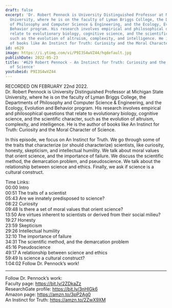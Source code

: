 ```yaml
---
draft: false
excerpt: 'Dr. Robert Pennock is University Distinguished Professor at Michigan State
  University, where he is on the faculty of Lyman Briggs College, the Departments
  of Philosophy and Computer Science & Engineering, and the Ecology, Evolution and
  Behavior program. His research involves empirical and philosophical questions that
  relate to evolutionary biology, cognitive science, and the scientific character,
  such as the evolution of altruism, complexity, and intelligence. He is the author
  of books like An Instinct for Truth: Curiosity and the Moral Character of Science.'
id: e629
image: https://i.ytimg.com/vi/P9I3S4wVZ44/hqdefault.jpg
publishDate: 2022-05-23
title: '#629 Robert Pennock - An Instinct for Truth: Curiosity and the Moral Character
  of Science'
youtubeid: P9I3S4wVZ44
---
```

RECORDED ON FEBRUARY 22nd 2022.  
Dr. Robert Pennock is University Distinguished Professor at Michigan State University, where he is on the faculty of Lyman Briggs College, the Departments of Philosophy and Computer Science & Engineering, and the Ecology, Evolution and Behavior program. His research involves empirical and philosophical questions that relate to evolutionary biology, cognitive science, and the scientific character, such as the evolution of altruism, complexity, and intelligence. He is the author of books like An Instinct for Truth: Curiosity and the Moral Character of Science.

In this episode, we focus on An Instinct for Truth. We go through some of the traits that characterize (or should characterize) scientists, like curiosity, honesty, skepticism, and intellectual humility. We talk about moral values that orient science, and the importance of failure. We discuss the scientific method, the demarcation problem, and pseudoscience. We talk about the relationship between science and ethics. Finally, we ask if science is a cultural construct.

Time Links:  
00:00 Intro  
00:51  The traits of a scientist  
05:43  Are we innately predisposed to science?  
08:22  Curiosity  
09:48  Is there a set of moral values that orient science?  
13:50  Are virtues inherent to scientists or derived from their social milieu?  
19:27  Honesty  
23:59  Skepticism  
29:26  Intellectual humility  
32:10  The importance of failure  
34:31  The scientific method, and the demarcation problem  
45:16  Pseudoscience  
49:17  A relationship between science and ethics  
59:49  Is science a cultural construct?  
1:04:02  Follow Dr. Pennock’s work!

---

Follow Dr. Pennock’s work:  
Faculty page: https://bit.ly/2ZDkaZz  
ResearchGate profile: https://bit.ly/3nHIGk6  
Amazon page: https://amzn.to/3pP2Ag0  
An Instinct for Truth: https://amzn.to/2ZwX9XM
